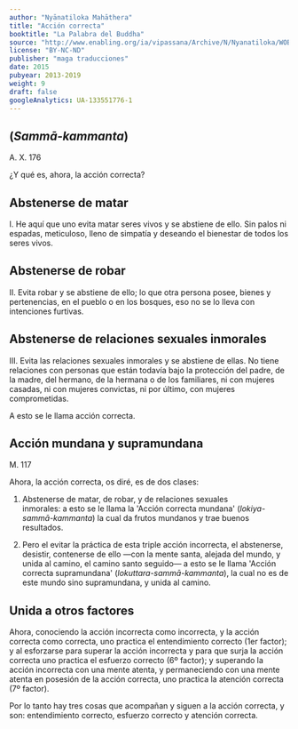 ```yaml
---
author: "Nyānatiloka Mahāthera"
title: "Acción correcta"
booktitle: "La Palabra del Buddha"
source: "http://www.enabling.org/ia/vipassana/Archive/N/Nyanatiloka/WOB/index.html"
license: "BY-NC-ND"
publisher: "maga traducciones"
date: 2015
pubyear: 2013-2019 
weight: 9
draft: false
googleAnalytics: UA-133551776-1
---
```


## (*Sammā-kammanta*)  

A. X. 176  

¿Y qué es, ahora, la acción correcta?  

## Abstenerse de matar  

I. He aquí que uno evita matar seres vivos y se abstiene de ello. Sin palos ni espadas, meticuloso, lleno de simpatía y deseando el bienestar de todos los seres vivos.  

## Abstenerse de robar  

II. Evita robar y se abstiene de ello; lo que otra persona posee, bienes y pertenencias, en el pueblo o en los bosques, eso no se lo lleva con intenciones furtivas.  

## Abstenerse de relaciones sexuales inmorales  

III. Evita las relaciones sexuales inmorales y se abstiene de ellas. No tiene relaciones con personas que están todavía bajo la protección del padre, de la madre, del hermano, de la hermana o de los familiares, ni con mujeres casadas, ni con mujeres convictas, ni por último, con mujeres comprometidas.  

A esto se le llama acción correcta.  

## Acción mundana y supramundana  

M. 117   

Ahora, la acción correcta, os diré, es de dos clases:  

1. Abstenerse de matar, de robar, y de relaciones sexuales   
inmorales: a esto se le llama la 'Acción correcta mundana' (*lokiya-sammā-kammanta*) la cual da frutos mundanos y trae buenos resultados.  

2. Pero el evitar la práctica de esta triple acción incorrecta, el abstenerse, desistir, contenerse de ello —con la mente santa, alejada del mundo, y unida al camino, el camino santo seguido— a esto se le llama 'Acción correcta supramundana' (*lokuttara-sammā-kammanta*), la cual no es de este mundo sino supramundana, y unida al camino.  

## Unida a otros factores  

Ahora, conociendo la acción incorrecta como incorrecta, y la acción correcta como correcta, uno practica el entendimiento correcto (1er factor); y al esforzarse para superar la acción incorrecta y para que surja la acción correcta uno practica el esfuerzo correcto (6º factor); y superando la acción incorrecta con una mente atenta, y permaneciendo con una mente atenta en posesión de la acción correcta, uno practica la atención correcta (7º factor).  

Por lo tanto hay tres cosas que acompañan y siguen a la acción correcta, y son: entendimiento correcto, esfuerzo correcto y atención correcta.  
